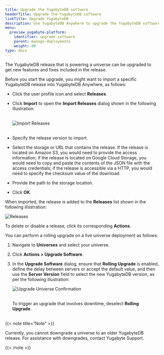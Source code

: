 ```yaml
---
title: Upgrade the YugabyteDB software
headerTitle: Upgrade the YugabyteDB software
linkTitle: Upgrade YugabyteDB
description: Use YugabyteDB Anywhere to upgrade the YugabyteDB software.
menu:
  preview_yugabyte-platform:
    identifier: upgrade-software
    parent: manage-deployments
    weight: 80
type: docs
---
```


The YugabyteDB release that is powering a universe can be upgraded to get new features and fixes included in the release.

Before you start the upgrade, you might want to import a specific YugabyteDB release into YugabyteDB Anywhere, as follows:

- Click the user profile icon and select **Releases**.

- Click **Import** to open the **Import Releases** dialog shown in the following illustration:<br><br>

  ![Import Releases](/images/yp/import-releases.png)<br><br>

- Specify the release version to import.

- Select the storage or URL that contains the release. If the release is located on Amazon S3, you would need to provide the access information; if the release is located on Google Cloud Storage, you would need to copy and paste the contents of the JSON file with the access credentials; if the release is accessible via a HTTP, you would need to specify the checksum value of the download.

- Provide the path to the storage location.

- Click **OK**.

When imported, the release is added to the **Releases** list shown in the following illustration:

![Releases](/images/yp/releases-list.png)<br>

To delete or disable a release, click its corresponding **Actions**.

You can perform a rolling upgrade on a live universe deployment as follows:

1. Navigate to **Universes** and select your universe.

1. Click **Actions > Upgrade Software**.

1. In the **Upgrade Software** dialog, ensure that **Rolling Upgrade** is enabled, define the delay between servers or accept the default value, and then use the **Server Version** field to select the new YugabyteDB version, as per the following illustration:<br>

    ![Upgrade Universe Confirmation](/images/ee/upgrade-univ-2.png)<br><br>

    To trigger an upgrade that involves downtime, deselect **Rolling Upgrade**.<br><br>

{{< note title="Note" >}}

Currently, you cannot downgrade a universe to an older YugabyteDB release. For assistance with downgrades, contact Yugabyte Support. 

{{< /note >}}